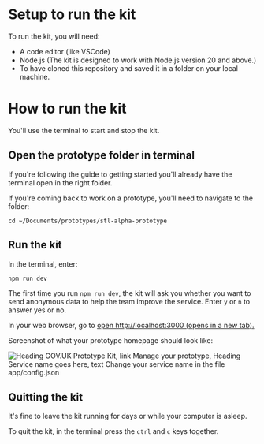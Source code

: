 Setup to run the kit
====================

To run the kit, you will need:
- A code editor (like VSCode)
- Node.js (The kit is designed to work with Node.js version 20 and above.)
- To have cloned this repository and saved it in a folder on your local machine.

How to run the kit
==================

You'll use the terminal to start and stop the kit.

Open the prototype folder in terminal
-------------------------------------

If you're following the guide to getting started you'll already have the terminal open in the right folder.

If you're coming back to work on a prototype, you'll need to navigate to the folder:

`cd ~/Documents/prototypes/stl-alpha-prototype`

Run the kit
-----------

In the terminal, enter:

`npm run dev`

The first time you run `npm run dev`, the kit will ask you whether you want to send anonymous data to help the team improve the service. Enter `y` or `n` to answer yes or no.

In your web browser, go to [open http://localhost:3000 (opens in a new tab).](http://localhost:3000/)

Screenshot of what your prototype homepage should look like:

![Heading GOV.UK Prototype Kit, link Manage your prototype, Heading Service name goes here, text Change your service name in the file app/config.json](https://prototype-kit.service.gov.uk/public/docs/v13/images/docs/prototype-kit-homepage.png)

Quitting the kit
----------------

It's fine to leave the kit running for days or while your computer is asleep.

To quit the kit, in the terminal press the `ctrl` and `c` keys together.
